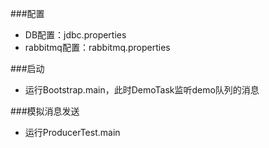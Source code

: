 ###配置
* DB配置：jdbc.properties
* rabbitmq配置：rabbitmq.properties

###启动
* 运行Bootstrap.main，此时DemoTask监听demo队列的消息

###模拟消息发送
* 运行ProducerTest.main
